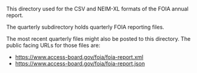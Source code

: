 This directory used for the CSV and NEIM-XL formats of the FOIA annual report.

The quarterly subdirectory holds quarterly FOIA reporting files.

The most recent quarterly files might also be posted to this directory.
The public facing URLs for those files are:
* https://www.access-board.gov/foia/foia-report.xml
* https://www.access-board.gov/foia/foia-report.json
